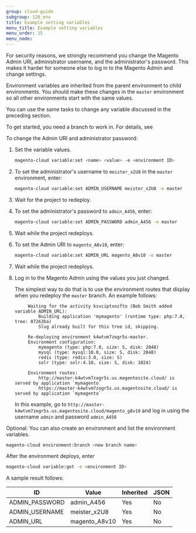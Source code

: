 ```yaml
---
group: cloud-guide
subgroup: 120_env
title: Example setting variables
menu_title: Example setting variables
menu_order: 15
menu_node:
---
```


For security reasons, we strongly recommend you change the Magento Admin URI, administrator username, and the administrator's password. This makes it harder for someone else to log in to the Magento Admin and change settings.

Environment variables are inherited from the parent environment to child environments. You should make these changes in the `master` environment so all other environments start with the same values.

You can use the same tasks to change any variable discussed in the preceding section.

To get started, you need a branch to work in. For details, see

To change the Admin URI and administrator password:

1. Set the variable values.

   ```bash
   magento-cloud variable:set <name> <value> -e <environment ID>
   ```

1. To set the administrator's username to `meister_x2U8` in the `master` environment, enter:

   ```bash
   magento-cloud variable:set ADMIN_USERNAME meister_x2U8 -e master
   ```

1. Wait for the project to redeploy.
1. To set the administrator's password to `admin_A456`, enter:

   ```bash
   magento-cloud variable:set ADMIN_PASSWORD admin_A456 -e master
   ```

1. Wait while the project redeploys.
1. To set the Admin URI to `magento_A8v10`, enter:

   ```bash
   magento-cloud variable:set ADMIN_URL magento_A8v10 -e master
   ```

1. Wait while the project redeploys.
1. Log in to the Magento Admin using the values you just changed.

   The simplest way to do that is to use the environment routes that display when you redeploy the `master` branch. An example follows:

   ```terminal
        Waiting for the activity ksvciptxnzfto (Bob Smith added variable ADMIN_URL):
            Building application 'mymagento' (runtime type: php:7.0, tree: 07263ba)
            Slug already built for this tree id, skipping.

        Re-deploying environment k4wtvm7zogr5s-master.
        Environment configuration:
            mymagento (type: php:7.0, size: S, disk: 2048)
            mysql (type: mysql:10.0, size: S, disk: 2048)
            redis (type: redis:3.0, size: S)
            solr (type: solr:4.10, size: S, disk: 1024)

        Environment routes:
            http://master-k4wtvm7zogr5s.us.magentosite.cloud/ is served by application `mymagento`
            https://master-k4wtvm7zogr5s.us.magentosite.cloud/ is served by application `mymagento`
   ```

   In this example, go to `http://master-k4wtvm7zogr5s.us.magentosite.cloud/magento_g8v10` and log in using the username `admin` and password `admin_A456`

Optional: You can also create an environment and list the environment variables.

```bash
magento-cloud environment:branch <new branch name>
```

After the environment deploys, enter

```bash
magento-cloud variable:get -e <environment ID>
```

A sample result follows:

ID             | Value        | Inherited | JSON
---------------|--------------|-----------|--------
ADMIN_PASSWORD | admin_A456   | Yes       | No
ADMIN_USERNAME |meister_x2U8  | Yes       | No
ADMIN_URL      |magento_A8v10 | Yes       | No
